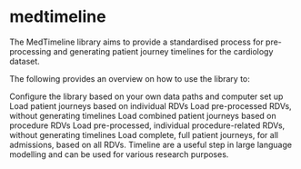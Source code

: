 # medtimeline

The MedTimeline library aims to provide a standardised process for pre-processing and generating patient journey timelines for the cardiology dataset.

The following provides an overview on how to use the library to:

Configure the library based on your own data paths and computer set up
Load patient journeys based on individual RDVs
Load pre-processed RDVs, without generating timelines
Load combined patient journeys based on procedure RDVs
Load pre-processed, individual procedure-related RDVs, without generating timelines
Load complete, full patient journeys, for all admissions, based on all RDVs.
Timeline are a useful step in large language modelling and can be used for various research purposes.
